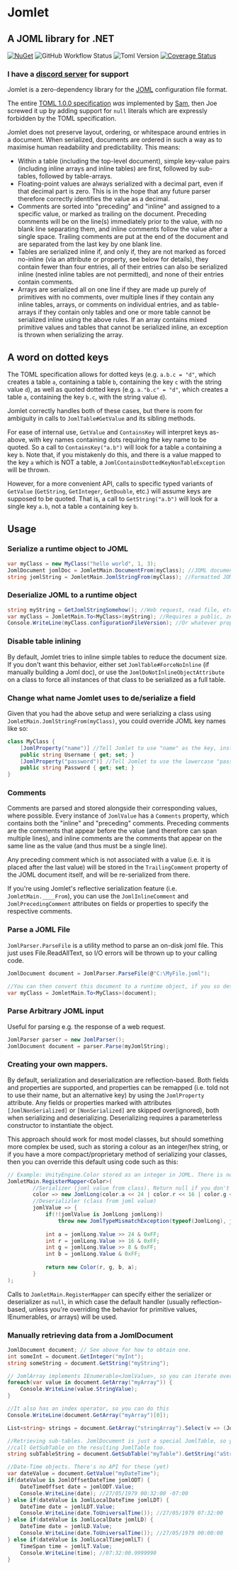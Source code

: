 # Jomlet
## A JOML library for .NET

[![NuGet](https://img.shields.io/nuget/v/Lordfirespeed.Jomlet)](https://www.nuget.org/packages/Lordfirespeed.Jomlet/)
![GitHub Workflow Status](https://img.shields.io/github/actions/workflow/status/Lordfirespeed/Jomlet/dotnet.yml)
![Toml Version](https://img.shields.io/badge/TOML%20Version-1.0.0-blue)
[![Coverage Status](https://coveralls.io/repos/github/Lordfirespeed/Jomlet/badge.svg?branch=main)](https://coveralls.io/github/Lordfirespeed/Jomlet?branch=main)

### I have a [discord server](https://discord.gg/CfPSP5GMMv) for support

Jomlet is a zero-dependency library for the [JOML](https://lordfirespeed.dev/joml) configuration file format.

The entire [TOML 1.0.0 specification](https://toml.io/en/v1.0.0) *was* implemented by [Sam](https://github.com/SamboyCoding/Tomlet), then Joe
screwed it up by adding support for `null` literals which are expressly forbidden by the TOML specification.

Jomlet does not preserve layout, ordering, or whitespace around entries in a document. When serialized, documents are ordered in such a way as to maximise human readability
and predictability. This means:
- Within a table (including the top-level document), simple key-value pairs (including inline arrays and inline tables) are first, followed by sub-tables,
  followed by table-arrays.
- Floating-point values are always serialized with a decimal part, even if that decimal part is zero. This is in the hope that any future parser therefore
  correctly identifies the value as a decimal.
- Comments are sorted into "preceding" and "inline" and assigned to a specific value, or marked as trailing on the document. Preceding comments will be on the line(s)
  immediately prior to the value, with no blank line separating them, and inline comments follow the value after a single space. Trailing comments are put at the end of the
  document and are separated from the last key by one blank line.
- Tables are serialized inline if, and only if, they are not marked as forced no-inline (via an attribute or property, see below for details), they contain fewer than four
  entries, all of their entries can also be serialized inline (nested inline tables are not permitted), and none of their entries contain comments.
- Arrays are serialized all on one line if they are made up purely of primitives with no comments, over multiple lines if they contain any inline tables, arrays, or comments
  on individual entries, and as table-arrays if they contain only tables and one or more table cannot be serialized inline using the above rules. If an array contains mixed
  primitive values and tables that cannot be serialized inline, an exception is thrown when serializing the array.

## A word on dotted keys

The TOML specification allows for dotted keys (e.g. `a.b.c = "d"`, which creates a table `a`, containing a table `b`, containing the key `c` with the string value `d`),
as well as quoted dotted keys (e.g. `a."b.c" = "d"`, which creates a table `a`, containing the key `b.c`, with the string value `d`).

Jomlet correctly handles both of these cases, but there is room for ambiguity in calls to `JomlTable#GetValue` and its sibling methods.

For ease of internal use, `GetValue` and `ContainsKey` will interpret keys as-above, with key names containing dots requiring the key name to be quoted. So a call to `ContainsKey("a.b")` will look for a table `a` containing a key `b`.
Note that, if you mistakenly do this, and there is a value mapped to the key `a` which is NOT a table, a `JomlContainsDottedKeyNonTableException` will be thrown.

However, for a more convenient API, calls to specific typed variants of `GetValue` (`GetString`, `GetInteger`, `GetDouble`, etc.) will assume keys are supposed to be quoted. That is, a call to
`GetString("a.b")` will look for a single key `a.b`, not a table `a` containing key `b`.

## Usage

### Serialize a runtime object to JOML

```c#
var myClass = new MyClass("hello world", 1, 3);
JomlDocument jomlDoc = JomletMain.DocumentFrom(myClass); //JOML document representation. Can be serialized using the SerializedValue property.
string jomlString = JomletMain.JomlStringFrom(myClass); //Formatted JOML string. Equivalent to TomletMain.DocumentFrom(myClass).SerializedValue
```

### Deserialize JOML to a runtime object

```c#
string myString = GetJomlStringSomehow(); //Web request, read file, etc.
var myClass = JomletMain.To<MyClass>(myString); //Requires a public, zero-argument constructor on MyClass.
Console.WriteLine(myClass.configurationFileVersion); //Or whatever properties you define.
```

### Disable table inlining

By default, Jomlet tries to inline simple tables to reduce the document size. If you don't want this behavior,
either set `JomlTable#ForceNoInline` (if manually building a Joml doc), or use the
`JomlDoNotInlineObjectAttribute` on a class to force all instances of that class to be serialized as a full table.

### Change what name Jomlet uses to de/serialize a field

Given that you had the above setup and were serializing a class using `JomletMain.JomlStringFrom(myClass)`, you could override JOML key names like so:

```c#
class MyClass {
    [JomlProperty("name")] //Tell Jomlet to use "name" as the key, instead of "Username", when serializing and deserializing this type.
    public string Username { get; set; }
    [JomlProperty("password")] //Tell Jomlet to use the lowercase "password" rather than "Password"
    public string Password { get; set; }
}
```

### Comments

Comments are parsed and stored alongside their corresponding values, where possible. Every instance of `JomlValue`
has a `Comments` property, which contains both the "inline" and "preceding" comments. Preceding comments are
the comments that appear before the value (and therefore can span multiple lines), and inline comments are
the comments that appear on the same line as the value (and thus must be a single line).

Any preceding comment which is not associated with a value (i.e. it is placed after the last value) will be
stored in the `TrailingComment` property of the JOML document itself, and will be re-serialized from there.

If you're using Jomlet's reflective serialization feature (i.e. `JomletMain.____From`), you can use the `JomlInlineComment` and `JomlPrecedingComment`
attributes on fields or properties to specify the respective comments.

### Parse a JOML File

`JomlParser.ParseFile` is a utility method to parse an on-disk joml file. This just uses File.ReadAllText, so I/O errors will be thrown up to your calling code.

```c#
JomlDocument document = JomlParser.ParseFile(@"C:\MyFile.joml");

//You can then convert this document to a runtime object, if you so desire.
var myClass = JomletMain.To<MyClass>(document);
```

### Parse Arbitrary JOML input
Useful for parsing e.g. the response of a web request.
```c#
JomlParser parser = new JomlParser();
JomlDocument document = parser.Parse(myJomlString);
```

### Creating your own mappers.

By default, serialization and deserialization are reflection-based. Both fields and properties are supported, and properties can be remapped (i.e. told not to
use their name, but an alternative key) by using the `JomlProperty` attribute. Any fields or properties marked with attributes `[JomlNonSerialized]` or `[NonSerialized]` are skipped over(ignored),
both when serializing and deserializing. Deserializing requires a parameterless constructor to instantiate the object.

This approach should work for most model classes, but should something more complex be used, such as storing a colour as an integer/hex string, or if you have a more compact/proprietary
method of serializing your classes, then you can override this default using code such as this:

```c#
// Example: UnityEngine.Color stored as an integer in JOML. There is no differentiation between 32-bit and 64-bit integers, so we use JomlLong.
JomletMain.RegisterMapper<Color>(
        //Serializer (joml value from class). Return null if you don't want to serialize this value.
        color => new JomlLong(color.a << 24 | color.r << 16 | color.g << 8 | color.b),
        //Deserializler (class from joml value)
        jomlValue => {
            if(!(jomlValue is JomlLong jomlLong)) 
                throw new JomlTypeMismatchException(typeof(JomlLong), jomlValue.GetType(), typeof(Color))); //Expected type, actual type, context (type being deserialized)
            
            int a = jomlLong.Value >> 24 & 0xFF;
            int r = jomlLong.Value >> 16 & 0xFF;
            int g = jomlLong.Value >> 8 & 0xFF;
            int b = jomlLong.Value & 0xFF;
            
            return new Color(r, g, b, a); 
        }
);
```

Calls to `JomletMain.RegisterMapper` can specify either the serializer or deserializer as `null`, in which case the default handler (usually reflection-based, unless
you're overriding the behavior for primitive values, IEnumerables, or arrays) will be used.

### Manually retrieving data from a JomlDocument

```c#
JomlDocument document; // See above for how to obtain one.
int someInt = document.GetInteger("myInt");
string someString = document.GetString("myString");

// JomlArray implements IEnumerable<JomlValue>, so you can iterate over it or use LINQ.
foreach(var value in document.GetArray("myArray")) {
    Console.WriteLine(value.StringValue);
}

//It also has an index operator, so you can do this
Console.WriteLine(document.GetArray("myArray")[0]);

List<string> strings = document.GetArray("stringArray").Select(v => (JomlString) v).ToList();

//Retrieving sub-tables. JomlDocument is just a special JomlTable, so you can 
//call GetSubTable on the resulting JomlTable too.
string subTableString = document.GetSubTable("myTable").GetString("aString");

//Date-Time objects. There's no API for these (yet)
var dateValue = document.GetValue("myDateTime");
if(dateValue is JomlOffsetDateTime jomlODT) {
    DateTimeOffset date = jomlODT.Value;
    Console.WriteLine(date); //27/05/1979 00:32:00 -07:00
} else if(dateValue is JomlLocalDateTime jomlLDT) {
    DateTime date = jomlLDT.Value;
    Console.WriteLine(date.ToUniversalTime()); //27/05/1979 07:32:00
} else if(dateValue is JomlLocalDate jomlLD) {
    DateTime date = jomlLD.Value;
    Console.WriteLine(date.ToUniversalTime()); //27/05/1979 00:00:00
} else if(dateValue is JomlLocalTimejomlLT) {
    TimeSpan time = jomlLT.Value;
    Console.WriteLine(time); //07:32:00.9999990
} 
```